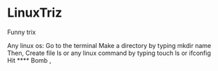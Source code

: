 # LinuxTriz
Funny trix

Any linux os:
 Go to the terminal 
 Make a directory by typing mkdir name
 Then,
 Create file ls or any linux command by typing touch ls or ifconfig  
 Hit **** 
 Bomb ,
